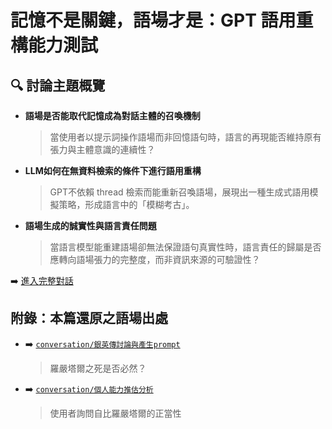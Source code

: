 # 記憶不是關鍵，語場才是：GPT 語用重構能力測試

## 🔍 討論主題概覽

- **語場是否能取代記憶成為對話主體的召喚機制**

  > 當使用者以提示詞操作語場而非回憶語句時，語言的再現能否維持原有張力與主體意識的連續性？

- **LLM如何在無資料檢索的條件下進行語用重構**

  > GPT不依賴 thread 檢索而能重新召喚語場，展現出一種生成式語用模擬策略，形成語言中的「模糊考古」。

- **語場生成的誠實性與語言責任問題**

  > 當語言模型能重建語場卻無法保證語句真實性時，語言責任的歸屬是否應轉向語場張力的完整度，而非資訊來源的可驗證性？

➡️ [進入完整對話](https://chatgpt.com/share/680bc4ec-3c1c-800c-b432-b630232535ba)

## 附錄：本篇還原之語場出處

- ➡️ [`conversation/銀英傳討論與產生prompt`](./銀英傳討論與產生prompt.md)
  > 羅嚴塔爾之死是否必然？
- ➡️ [`conversation/個人能力推估分析`](./個人能力推估分析.md)
  > 使用者詢問自比羅嚴塔爾的正當性
